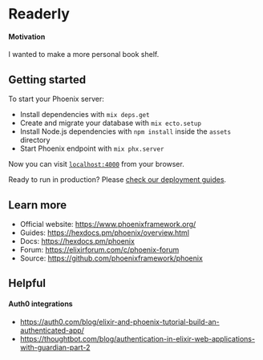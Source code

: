 # Readerly

#### Motivation

I wanted to make a more personal book shelf.

## Getting started

To start your Phoenix server:

  * Install dependencies with `mix deps.get`
  * Create and migrate your database with `mix ecto.setup`
  * Install Node.js dependencies with `npm install` inside the `assets` directory
  * Start Phoenix endpoint with `mix phx.server`

Now you can visit [`localhost:4000`](http://localhost:4000) from your browser.

Ready to run in production? Please [check our deployment guides](https://hexdocs.pm/phoenix/deployment.html).

## Learn more

  * Official website: https://www.phoenixframework.org/
  * Guides: https://hexdocs.pm/phoenix/overview.html
  * Docs: https://hexdocs.pm/phoenix
  * Forum: https://elixirforum.com/c/phoenix-forum
  * Source: https://github.com/phoenixframework/phoenix


## Helpful

#### Auth0 integrations

- https://auth0.com/blog/elixir-and-phoenix-tutorial-build-an-authenticated-app/
- https://thoughtbot.com/blog/authentication-in-elixir-web-applications-with-guardian-part-2